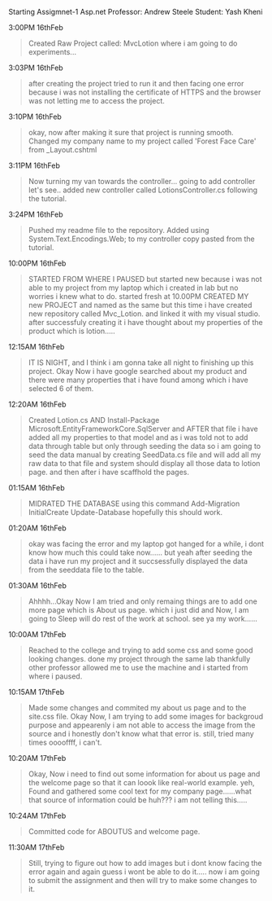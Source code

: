 ﻿Starting Assigmnet-1
Asp.net
Professor: Andrew Steele
Student: Yash Kheni

3:00PM 16thFeb
>Created Raw Project called: MvcLotion
where i am going to do experiments...

3:03PM 16thFeb
>after creating the project tried to run it and then facing one error because i was not installing the certificate of HTTPS and the browser was not letting me to access the project.

3:10PM 16thFeb
>okay, now after making it sure that project is running smooth.
Changed my company name to my project called 'Forest Face Care' from _Layout.cshtml

3:11PM 16thFeb
>Now turning my van towards the controller...
going to add controller let's see..
added new controller called LotionsController.cs following the tutorial.

3:24PM 16thFeb
>Pushed my readme file to the repository.
Added using System.Text.Encodings.Web; to my controller copy pasted from the tutorial.

10:00PM 16thFeb
>STARTED FROM WHERE I PAUSED but started new because i was not able to my project from my laptop which i created in lab
but no worries i knew what to do.
started fresh at 10.00PM CREATED MY new PROJECT and named as the same but this time i have created new repository called Mvc_Lotion. and linked it with my visual studio.
after successfuly creating it i have thought about my properties of the product which is lotion.....

12:15AM 16thFeb
>IT IS NIGHT, and I think i am gonna take all night to finishing up this project. Okay Now i have google searched about my product and there were many properties that i have found among which i have selected 6 of them.


12:20AM 16thFeb
>Created Lotion.cs AND
Install-Package Microsoft.EntityFrameworkCore.SqlServer
and AFTER that file i have added all my properties to that model and as i was told not to add data through table but only through seeding the data so i am going to seed the data manual by creating SeedData.cs file and will add all my raw data to that file and system should display all those data to lotion page.
and then after i have scaffhold the pages.

01:15AM 16thFeb

>MIDRATED THE DATABASE using this command
Add-Migration InitialCreate
Update-Database
hopefully this should work.

01:20AM 16thFeb
>okay was facing the error and my laptop got hanged for a while, i dont know how much this could take now......
but yeah after seeding the data i have run my project and it succsessfully displayed the data from the seeddata file to the table.

01:30AM 16thFeb
>Ahhhh...Okay Now I am tried and only remaing things are to add one more page which is About us page. which i just did
and Now, I am going to Sleep will do rest of the work at school.
see ya my work......


10:00AM 17thFeb
>Reached to the college and trying to add some css and some good looking changes. done my project through the same lab thankfully other professor allowed me to use the machine and i started from where i paused.

10:15AM 17thFeb
>Made some changes and commited my about us page and to the site.css file.
Okay Now, I am trying to add some images for backgroud purpose and appearenly i am not able to access the image from the source and i honestly don't know what that error is.
still, tried many times ooooffff, i can't.

10:20AM 17thFeb
>Okay, Now i need to find out some information for about us page and the welcome page so that it can loook like real-world example.
yeh, Found and gathered some cool text for my company page......what that source of information could be huh??? i am not telling this.....

10:24AM 17thFeb
>Committed code for ABOUTUS and welcome page.

11:30AM 17thFeb
>Still, trying to figure out how to add images but i dont know facing the error again and again guess i wont be able to do it.....
now i am going to submit the assignment and then will try to make some changes to it.



